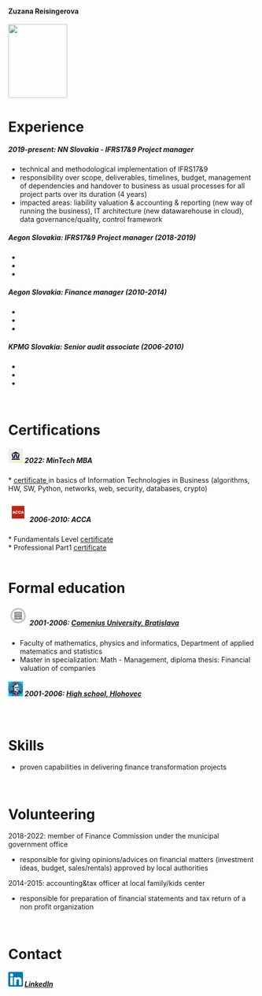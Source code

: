 <h4> Zuzana Reisingerova </h4>

<img src="https://user-images.githubusercontent.com/122103898/211145768-6a50ff48-becf-46a1-ba51-aaefd9686530.jpg" width="120" height="150">

# Experience
<h5> 2019-present: NN Slovakia - IFRS17&9 Project manager </h5>
 <ul>
  <li> technical and methodological implementation of IFRS17&9 </li>
  <li> responsibility over scope, deliverables, timelines, budget, management of dependencies and handover to business as usual processes for all project parts over its duration (4 years) </li>
  <li> impacted areas: liability valuation & accounting & reporting (new way of running the business), IT architecture (new datawarehouse in cloud), data governance/quality, control framework </li>
</ul>
  
<h5> Aegon Slovakia: IFRS17&9 Project manager (2018-2019) </h5> 
 <ul>
  <li>  </li>
  <li>  </li>
  <li>  </li>
</ul>

<h5> Aegon Slovakia: Finance manager (2010-2014) </h5> 
 <ul>
  <li>  </li>
  <li>  </li>
  <li>  </li>
</ul>

<h5> KPMG Slovakia: Senior audit associate (2006-2010) </h5> 
 <ul>
  <li>  </li>
  <li>  </li>
  <li>  </li>
</ul>
<br>

# Certifications
<h5> <img src="MiniTech logo.jpeg" width="30" height="30"> 2022: MinTech MBA </h5> 
 *  <a href="https://github.com/zreisingerova/zreisingerova.github.io/blob/966262fff31d76efd1eb81f2521990bec7b31685/Reisingerova_MiniTechMBA_EN%20certificate.pdf"> certificate </a> in basics of Information Technologies in Business (algorithms, HW, SW, Python, networks, web, security, databases, crypto) 

<h5> <img src="ACCA logo.jpeg" width="40" height="40"> 2006-2010: ACCA </h5> 
   * Fundamentals Level <a href="Reisingerova_ACCA_Fundamentals Level.pdf">certificate </a> <br>
   * Professional Part1 <a href="Reisingerova_ACCA_Professional Part1.pdf">certificate </a> 

<br>
<br>

# Formal education 
<h5> <img src="UK logo.jpeg" width="40" height="40"> 
  2001-2006: <a href="https://fmph.uniba.sk/en/departments/department-of-applied-mathematics-and-statistics/">Comenius University, Bratislava</a>  </h5>

* Faculty of mathematics, physics and informatics, Department of applied matematics and statistics 
* Master in specialization: Math - Management, diploma thesis: Financial valuation of companies 
 
<h5> <img src="gymnazium logo.jpeg" width="30" height="30"> 
  2001-2006: <a href="https://gymhc.edupage.org/contact/">High school, Hlohovec</a> </h5>
<br>

# Skills
* proven capabilities in delivering finance transformation projects 
<br>

# Volunteering
2018-2022: member of Finance Commission under the municipal government office
* responsible for giving opinions/advices on financial matters (investment ideas, budget, sales/rentals) approved by local authorities 

2014-2015: accounting&tax officer at local family/kids center
* responsible for preparation of financial statements and tax return of a non profit organization
<br>

# Contact
<h5> <img src="LinkedIn logo.png" width="30" height="30"> 
<a href="https://www.linkedin.com/in/zuzana-reisingerova-388977152/">LinkedIn</a> </h5>
